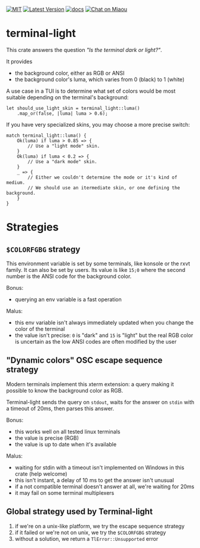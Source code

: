 [![MIT][s2]][l2] [![Latest Version][s1]][l1] [![docs][s3]][l3] [![Chat on Miaou][s4]][l4]

[s1]: https://img.shields.io/crates/v/terminal-light.svg
[l1]: https://crates.io/crates/terminal-light

[s2]: https://img.shields.io/badge/license-MIT-blue.svg
[l2]: LICENSE

[s3]: https://docs.rs/terminal-light/badge.svg
[l3]: https://docs.rs/terminal-light/

[s4]: https://miaou.dystroy.org/static/shields/room.svg
[l4]: https://miaou.dystroy.org/3

# terminal-light

This crate answers the question *"Is the terminal dark or light?"*.

It provides

* the background color, either as RGB or ANSI
* the background color's luma, which varies from 0 (black) to 1 (white)

A use case in a TUI is to determine what set of colors would be most suitable depending on the terminal's background:

```
let should_use_light_skin = terminal_light::luma()
    .map_or(false, |luma| luma > 0.6);
```

If you have very specialized skins, you may choose a more precise switch:

```
match terminal_light::luma() {
    Ok(luma) if luma > 0.85 => {
        // Use a "light mode" skin.
    }
    Ok(luma) if luma < 0.2 => {
        // Use a "dark mode" skin.
    }
    _ => {
        // Either we couldn't determine the mode or it's kind of medium.
        // We should use an itermediate skin, or one defining the background.
    }
}
```

# Strategies

## `$COLORFGBG` strategy

This environment variable is set by some terminals, like konsole or the rxvt family.
It can also be set by users.
Its value is like `15;0` where the second number is the ANSI code for the background color.

Bonus:

* querying an env variable is a fast operation

Malus:

* this env variable isn't always immediately updated when you change the color of the terminal
* the value isn't precise: `0` is "dark" and `15` is "light" but the real RGB color is uncertain as the low ANSI codes are often modified by the user

## "Dynamic colors" OSC escape sequence strategy

Modern terminals implement this xterm extension: a query making it possible to know the background color as RGB.

Terminal-light sends the query on `stdout`, waits for the answer on `stdin` with a timeout of 20ms, then parses this answer.

Bonus:

* this works well on all tested linux terminals
* the value is precise (RGB)
* the value is up to date when it's available

Malus:

* waiting for stdin with a timeout isn't implemented on Windows in this crate (help welcome)
* this isn't instant, a delay of 10 ms to get the answer isn't unusual
* if a not compatible terminal doesn't answer at all, we're waiting for 20ms
* it may fail on some terminal multiplexers

## Global strategy used by Terminal-light

1. if we're on a unix-like platform, we try the escape sequence strategy
2. if it failed or we're not on unix, we try the `$COLORFGBG` strategy
3. without a solution, we return a `TlError::Unsupported` error
